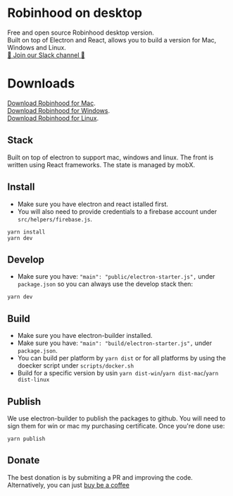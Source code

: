 # Robinhood on desktop

Free and open source Robinhood desktop version.  
Built on top of Electron and React, allows you to build a version for Mac, Windows and Linux.  
[🤘 Join our Slack channel 🤘](https://join.slack.com/t/stockstalkapp/shared_invite/enQtMzI1NzcwNDA0MTkyLWI1MGZmMDI3Yjk5YzRhZDQ5NDM1ZjVmNmUyOTQxMDFkMGE1MGQ1ZjE4MWY5YWNjMDFhZjllNzM1NjdlYWQwYmE)

# Downloads

[Download Robinhood for Mac](https://stockstalk.club/robinhood-mac).  
[Download Robinhood for Windows](https://www.stockstalk.club/robinhood-windows).  
[Download Robinhood for Linux](https://www.stockstalk.club/robinhood-linux).  

## Stack

Built on top of electron to support mac, windows and linux. The front is written using React frameworks. 
The state is managed by mobX.  

## Install
- Make sure you have electron and react istalled first.  
- You will also need to provide credentials to a firebase account under `src/helpers/firebase.js`.  
```
yarn install
yarn dev
```

## Develop
- Make sure you have: `"main": "public/electron-starter.js",` under `package.json` so you can always use the develop stack then:  
```
yarn dev
```
## Build
- Make sure you have electron-builder installed.
- Make sure you have: `"main": "build/electron-starter.js",` under `package.json`.  
- You can build per platform by `yarn dist` or for all platforms by using the doecker script under `scripts/docker.sh`
- Build for a specific version by usin `yarn dist-win`/`yarn dist-mac`/`yarn dist-linux`

## Publish
We use electron-builder to publish the packages to github. You will need to sign them for win or mac my purchasing certificate. Once you're done use: 
```
yarn publish
```


## Donate
The best donation is by submiting a PR and improving the code.  
Alternatively, you can just [buy be a coffee](https://www.buymeacoffee.com/sagivo)



